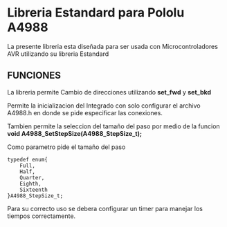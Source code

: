 # Libreria Estandard para Pololu A4988

La presente libreria esta diseñada para ser usada con Microcontroladores AVR utilizando su libreria Estandard

## FUNCIONES

La libreria permite Cambio de direcciones utilizando **set_fwd** y **set_bkd**

Permite la inicializacion del Integrado con solo configurar el archivo A4988.h en donde se pide especificar las conexiones.

Tambien permite la seleccion del tamaño del paso por medio de la funcion **void A4988_SetStepSize(A4988_StepSize_t);**

Como parametro pide el tamaño del paso

```
typedef enum{
	Full,
	Half,
	Quarter,
	Eighth,
	Sixteenth
}A4988_StepSize_t;

```

Para su correcto uso se debera configurar un timer para manejar los tiempos correctamente.
